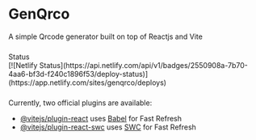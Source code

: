 # GenQrco

A simple Qrcode generator built on top of Reactjs and Vite

###

<div>Status</div>
[![Netlify Status](https://api.netlify.com/api/v1/badges/2550908a-7b70-4aa6-bf3d-f240c1896f53/deploy-status)](https://app.netlify.com/sites/genqrco/deploys)

###

Currently, two official plugins are available:

- [@vitejs/plugin-react](https://github.com/vitejs/vite-plugin-react/blob/main/packages/plugin-react/README.md) uses [Babel](https://babeljs.io/) for Fast Refresh
- [@vitejs/plugin-react-swc](https://github.com/vitejs/vite-plugin-react-swc) uses [SWC](https://swc.rs/) for Fast Refresh
